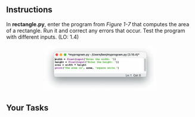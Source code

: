 ## Instructions

In **rectangle.py**, enter the program from _Figure 1-7_ that computes the area of a rectangle. Run it and correct any errors that occur. Test the program with different inputs. (LO: 1.4)

<p align="center">
<img src="../assets/1.7.png" width="60%" alt="A screenshot of an IDLE windows with a Python script inside it."/>
</p>

## Your Tasks
